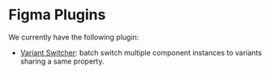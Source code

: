 # Figma Plugins

We currently have the following plugin:

-   [Variant Switcher](./variant-switcher/README.md): batch switch multiple component instances to variants sharing a same property.
